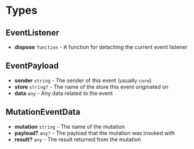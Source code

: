 # Types

## EventListener

- **dispose** `function` - A function for detaching the current event listener


## EventPayload

- **sender** `string` - The sender of this event (usually `core`)
- **store** `string?` - The name of the store this event originated on
- **data** `any` - Any data related to the event


## MutationEventData

- **mutation** `string` - The name of the mutation
- **payload?** `any?` - The payload that the mutation was invoked with
- **result?** `any` - The result returned from the mutation